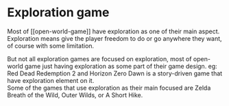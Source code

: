 # Exploration game

Most of [[open-world-game]] have exploration as one of their main aspect.  
Exploration means give the player freedom to do or go anywhere they want, of course with some limitation.

But not all exploration games are focused on exploration, most of open-world game just having exploration as some part of their game design. eg: Red Dead Redemption 2 and Horizon Zero Dawn is a story-driven game that have exploration element on it.  
Some of the games that use exploration as their main focused are Zelda Breath of the Wild, Outer Wilds, or A Short Hike.
